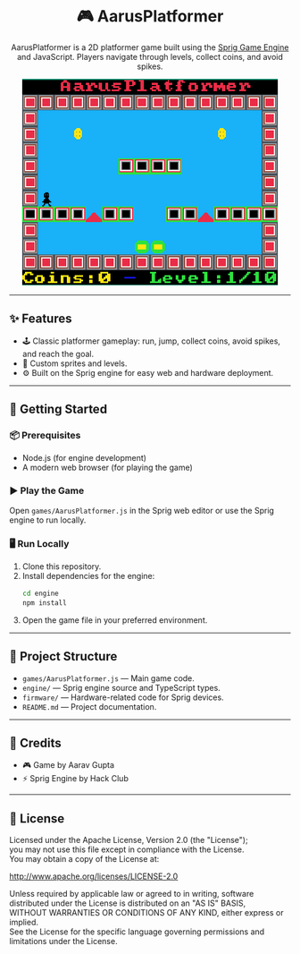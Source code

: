 <h1 align="center">🎮 AarusPlatformer</h1>

<p align="center">
  AarusPlatformer is a 2D platformer game built using the 
  <a href="https://github.com/hackclub/sprig/">Sprig Game Engine</a> and JavaScript.  
  Players navigate through levels, collect coins, and avoid spikes.
</p>

<p align="center">
  <img src="image.png" alt="AarusPlatformer Banner" />
</p>

---

## ✨ Features

- 🕹️ Classic platformer gameplay: run, jump, collect coins, avoid spikes, and reach the goal.  
- 🎨 Custom sprites and levels.  
- ⚙️ Built on the Sprig engine for easy web and hardware deployment.  

---

## 🚀 Getting Started

### 📦 Prerequisites
- Node.js (for engine development)  
- A modern web browser (for playing the game)  

### ▶️ Play the Game
Open `games/AarusPlatformer.js` in the Sprig web editor or use the Sprig engine to run locally.  

### 🖥️ Run Locally
1. Clone this repository.  
2. Install dependencies for the engine:  
   ```bash
   cd engine
   npm install
   ```
3. Open the game file in your preferred environment.  

---

## 📂 Project Structure

- `games/AarusPlatformer.js` — Main game code.  
- `engine/` — Sprig engine source and TypeScript types.  
- `firmware/` — Hardware-related code for Sprig devices.  
- `README.md` — Project documentation.  

---

## 🙌 Credits

- 🎮 Game by Aarav Gupta  
- ⚡ Sprig Engine by Hack Club  

---

## 📜 License

Licensed under the Apache License, Version 2.0 (the "License");  
you may not use this file except in compliance with the License.  
You may obtain a copy of the License at:

http://www.apache.org/licenses/LICENSE-2.0  

Unless required by applicable law or agreed to in writing, software  
distributed under the License is distributed on an "AS IS" BASIS,  
WITHOUT WARRANTIES OR CONDITIONS OF ANY KIND, either express or implied.  
See the License for the specific language governing permissions and  
limitations under the License.
